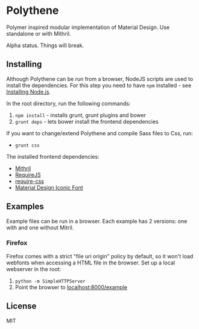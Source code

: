# Polythene

Polymer inspired modular implementation of Material Design. Use standalone or with Mithril.

Alpha status. Things will break.


## Installing

Although Polythene can be run from a browser, NodeJS scripts are used to install the dependencies. For this step you need to have `npm` installed - see [Installing Node.js](https://docs.npmjs.com/getting-started/installing-node).

In the root directory, run the following commands:

1. `npm install` - installs grunt, grunt plugins and bower
2. `grunt deps` - lets bower install the frontend dependencies

If you want to change/extend Polythene and compile Sass files to Css, run:

* `grunt css`

The installed frontend dependencies:

* [Mithril](http://lhorie.github.io/mithril)
* [RequireJS](http://requirejs.org)
* [require-css](https://github.com/guybedford/require-css)
* [Material Design Iconic Font](https://github.com/zavoloklom/material-design-iconic-font)




## Examples

Example files can be run in a browser. Each example has 2 versions: one with and one without Mitril.

### Firefox

Firefox comes with a  strict "file uri origin" policy by default, so it won't load webfonts when accessing a HTML file in the browser. Set up a local webserver in the root:

1. `python -m SimpleHTTPServer`
2. Point the browser to [localhost:8000/example](http://localhost:8000/example)


## License

MIT


